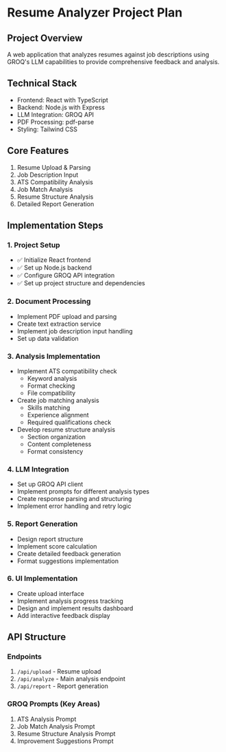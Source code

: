 # Resume Analyzer Project Plan

## Project Overview
A web application that analyzes resumes against job descriptions using GROQ's LLM capabilities to provide comprehensive feedback and analysis.

## Technical Stack
- Frontend: React with TypeScript
- Backend: Node.js with Express
- LLM Integration: GROQ API
- PDF Processing: pdf-parse
- Styling: Tailwind CSS

## Core Features
1. Resume Upload & Parsing
2. Job Description Input
3. ATS Compatibility Analysis
4. Job Match Analysis
5. Resume Structure Analysis
6. Detailed Report Generation

## Implementation Steps

### 1. Project Setup 
- ✅ Initialize React frontend
- ✅ Set up Node.js backend
- ✅ Configure GROQ API integration
- ✅ Set up project structure and dependencies

### 2. Document Processing 
- Implement PDF upload and parsing
- Create text extraction service
- Implement job description input handling
- Set up data validation

### 3. Analysis Implementation
- Implement ATS compatibility check
  - Keyword analysis
  - Format checking
  - File compatibility
- Create job matching analysis
  - Skills matching
  - Experience alignment
  - Required qualifications check
- Develop resume structure analysis
  - Section organization
  - Content completeness
  - Format consistency

### 4. LLM Integration 
- Set up GROQ API client
- Implement prompts for different analysis types
- Create response parsing and structuring
- Implement error handling and retry logic

### 5. Report Generation 
- Design report structure
- Implement score calculation
- Create detailed feedback generation
- Format suggestions implementation

### 6. UI Implementation 
- Create upload interface
- Implement analysis progress tracking
- Design and implement results dashboard
- Add interactive feedback display

## API Structure

### Endpoints
1. `/api/upload` - Resume upload
2. `/api/analyze` - Main analysis endpoint
3. `/api/report` - Report generation

### GROQ Prompts (Key Areas)
1. ATS Analysis Prompt
2. Job Match Analysis Prompt
3. Resume Structure Analysis Prompt
4. Improvement Suggestions Prompt

